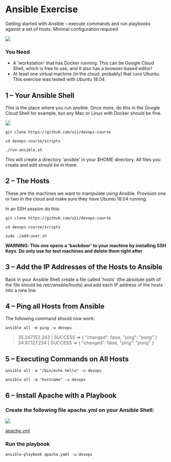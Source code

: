 # Ansible Exercise

Getting started with Ansible – execute commands and run playbooks against a set of hosts. Minimal configuration required

![](./exercise.png)

### You Need

* A 'workstation' that has Docker running. This can be Google Cloud Shell, which is free to use, and it also has a browser-based editor!
* At least one virtual machine (in the cloud, probably) that runs Ubuntu. This exercise was tested with Ubuntu 18.04

## 1 – Your Ansible Shell

This is the place where you run ansible. Once more, do this in the Google Cloud Shell for example, but any Mac or Linux with Docker should be fine.

![](./shell.png)

`git clone https://github.com/u1i/devops-course`

`cd devops-course/scripts`

`./run-ansible.sh`

This will create a directory 'ansible' in your $HOME directory. All files you create and edit should be in there.

## 2 – The Hosts

These are the machines we want to manipulate using Ansible. Provision one or two in the cloud and make sure they have Ubuntu 18.04 running.

In an SSH session do this:

`git clone https://github.com/u1i/devops-course`

`cd devops-course/scripts`

`sudo ./add-user.sh`

**WARNING: This one opens a 'backdoor' to your machine by installing SSH Keys. Do only use for test machines and delete them right after**

## 3 – Add the IP Addresses of the Hosts to Ansible

Back in your Ansible Shell create a file called 'hosts' (the absolute path of the file should be /etc/ansible/hosts) and add each IP address of the hosts into a new line

## 4 – Ping all Hosts from Ansible

The following command should now work:

`ansible all -m ping -u devops`

> 35.247.152.243 | SUCCESS => {
    "changed": false, 
    "ping": "pong"
}
34.87.127.234 | SUCCESS => {
    "changed": false, 
    "ping": "pong"
}

## 5 – Executing Commands on All Hosts

`ansible all -a "/bin/echo hello" -u devops`

`ansible all -a "hostname" -u devops`

## 6 – Install Apache with a Playbook

### Create the following file apache.yml on your Ansible Shell:

![](./apache.png)

[apache.yml](./apache.yml)

### Run the playbook

`ansible-playbook apache.yaml -u devops`
